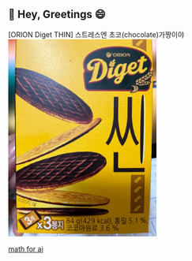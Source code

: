 ## 👋 Hey, Greetings 😄

[ORION Diget THIN] 스트레스엔 초코(chocolate)가짱이야 <br>
<img src="https://github.com/withlionbuddha/notes/blob/8403259d6da28de7b727d48b7815eb07009c79b7/resources/images/2024.10.12-%EB%94%94%EC%A0%80%ED%8A%B8-%EC%8A%A4%ED%8A%B8%EB%A0%88%EC%8A%A4%ED%95%B4%EC%86%8C%EC%97%94%EC%B4%88%EC%BD%94%EA%B0%80%EC%A7%B1%EC%9D%B4%EC%95%BC-0.1.jpeg" width="300">

[math for ai](https://www.3blue1brown.com)
